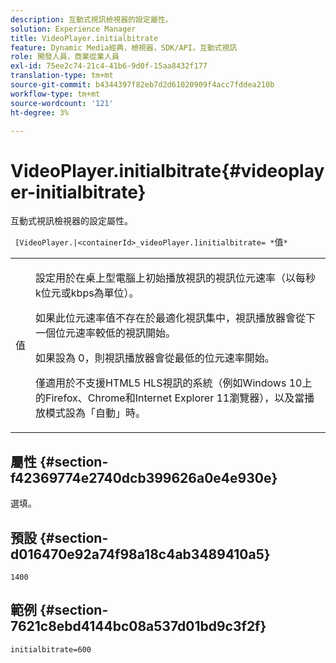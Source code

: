 ```yaml
---
description: 互動式視訊檢視器的設定屬性。
solution: Experience Manager
title: VideoPlayer.initialbitrate
feature: Dynamic Media經典，檢視器，SDK/API，互動式視訊
role: 開發人員，商業從業人員
exl-id: 75ee2c74-21c4-41b6-9d0f-15aa8432f177
translation-type: tm+mt
source-git-commit: b4344397f82eb7d2d61020909f4acc7fddea210b
workflow-type: tm+mt
source-wordcount: '121'
ht-degree: 3%

---
```


# VideoPlayer.initialbitrate{#videoplayer-initialbitrate}

互動式視訊檢視器的設定屬性。

` [VideoPlayer.|<containerId>_videoPlayer.]initialbitrate= *`值`*`

<table id="table_C616483932C2482CA9794DDD7313FD7C"> 
 <tbody> 
  <tr> 
   <td colname="col1"> <p> <span class="codeph"> 值</span> </p> </td> 
   <td colname="col2"> <p> 設定用於在桌上型電腦上初始播放視訊的視訊位元速率（以每秒k位元或kbps為單位）。 </p> <p>如果此位元速率值不存在於最適化視訊集中，視訊播放器會從下一個位元速率較低的視訊開始。 </p> <p>如果設為<span class="codeph"> 0</span>，則視訊播放器會從最低的位元速率開始。 </p> <p>僅適用於不支援HTML5 HLS視訊的系統（例如Windows 10上的Firefox、Chrome和Internet Explorer 11瀏覽器），以及當播放模式設為「自動」時。 </p> </td> 
  </tr> 
 </tbody> 
</table>

## 屬性 {#section-f42369774e2740dcb399626a0e4e930e}

選填。

## 預設 {#section-d016470e92a74f98a18c4ab3489410a5}

`1400`

## 範例 {#section-7621c8ebd4144bc08a537d01bd9c3f2f}

```
initialbitrate=600
```
